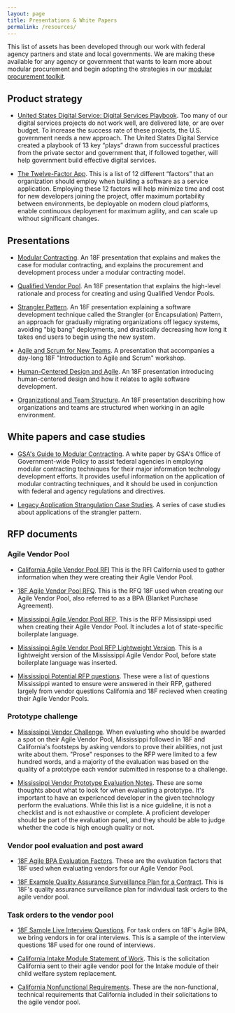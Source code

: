 ```yaml
---
layout: page
title: Presentations & White Papers
permalink: /resources/
---
```


This list of assets has been developed through our work with federal agency partners and state and local governments. We are making these available for any agency or government that wants to learn more about modular procurement and begin adopting the strategies in our [modular procurement toolkit](/strategies).

## Product strategy

* [United States Digital Service: Digital Services Playbook](https://playbook.cio.gov/). Too many of our digital services projects do not work well, are delivered late, or are over budget. To increase the success rate of these projects, the U.S. government needs a new approach. The United States Digital Service created a playbook of 13 key “plays” drawn from successful practices from the private sector and government that, if followed together, will help government build effective digital services.

* [The Twelve-Factor App](https://12factor.net/). This is a list of 12 different “factors” that an organization should employ when building a software as a service application. Employing these 12 factors will help minimize time and cost for new developers joining the project, offer maximum portability between environments, be deployable on modern cloud platforms, enable continuous deployment for maximum agility, and can scale up without significant changes.

## Presentations

* [Modular Contracting](https://github.com/18F/Modular-Contracting-And-Agile-Development/raw/master/pages/files/Presentation%20Modular%20Contracting.pdf). An 18F presentation that explains and makes the case for modular contracting, and explains the procurement and development process under a modular contracting model.

* [Qualified Vendor Pool](https://github.com/18F/Modular-Contracting-And-Agile-Development/raw/master/pages/files/Presentation%20Qualified%20Vendor%20Pool.pdf). An 18F presentation that explains the high-level rationale and process for creating and using Qualified Vendor Pools.

* [Strangler Pattern](https://github.com/18F/Modular-Contracting-And-Agile-Development/raw/master/pages/files/Presentation%20Strangler%20Pattern.pdf). An 18F presentation explaining a software development technique called the Strangler (or Encapsulation) Pattern, an approach for gradually migrating organizations off legacy systems, avoiding "big bang" deployments, and drastically decreasing how long it takes end users to begin using the new system.

* [Agile and Scrum for New Teams](https://github.com/18F/Modular-Contracting-And-Agile-Development/raw/master/pages/files/Presentation%20Agile%20and%20Scrum%20for%20New%20Teams.pdf). A presentation that accompanies a day-long 18F "Introduction to Agile and Scrum" workshop.

* [Human-Centered Design and Agile](https://github.com/18F/Modular-Contracting-And-Agile-Development/raw/master/pages/files/Presentation%20Human%20Centered%20Design%20and%20Agile.pdf). An 18F presentation introducing human-centered design and how it relates to agile software development.

* [Organizational and Team Structure](https://github.com/18F/Modular-Contracting-And-Agile-Development/raw/master/pages/files/Presentation%20Organizational%20and%20Team%20Structure.pdf). An 18F presentation describing how organizations and teams are structured when working in an agile environment.

## White papers and case studies

* [GSA's Guide to Modular Contracting](https://github.com/18F/Modular-Contracting-And-Agile-Development/raw/master/pages/files/Modular%20Contracting%20Guide.pdf). A white paper by GSA's Office of Government-wide Policy  to assist federal agencies in employing modular contracting techniques for their major information technology development efforts. It provides useful information on the application of modular contracting techniques, and it should be used in conjunction with federal and agency regulations and directives.

* [Legacy Application Strangulation Case Studies](http://paulhammant.com/2013/07/14/legacy-application-strangulation-case-studies/). A series of case studies about applications of the strangler pattern.

## RFP documents

### Agile Vendor Pool

* [California Agile Vendor Pool RFI](https://github.com/18F/Modular-Contracting-And-Agile-Development/raw/master/pages/files/California%20Vendor%20Pool%20RFI.pdf) This is the RFI California used to gather information when they were creating their Agile Vendor Pool.

* [18F Agile Vendor Pool RFQ](https://github.com/18F/Modular-Contracting-And-Agile-Development/raw/master/pages/files/18F%20Agile%20Vendor%20Pool%20RFQ.docx). This is the RFQ 18F used when creating our Agile Vendor Pool, also referred to as a BPA (Blanket Purchase Agreement).

* [Mississippi Agile Vendor Pool RFP](https://github.com/18F/Modular-Contracting-And-Agile-Development/raw/master/pages/files/Mississippi%20Agile%20Vendor%20Pool%20RFP.docx). This is the RFP Mississippi used when creating their Agile Vendor Pool. It includes a lot of state-specific boilerplate language.

* [Mississippi Agile Vendor Pool RFP Lightweight Version](https://github.com/18F/Modular-Contracting-And-Agile-Development/raw/master/pages/files/Mississippi%20Agile%20Vendor%20Pool%20RFP%20Lightweight%20version.docx). This is a lightweight version of the Mississippi Agile Vendor Pool, before state boilerplate language was inserted.

* [Mississippi Potential RFP questions](https://github.com/18F/Modular-Contracting-And-Agile-Development/raw/master/pages/files/Mississippi%20Potential%20Vendor%20Questions%20for%20Vendor%20Pool%20RFP.xlsx). These were a list of questions Mississippi wanted to ensure were answered in their RFP, gathered largely from vendor questions California and 18F recieved when creating their Agile Vendor Pools.

### Prototype challenge

* [Mississippi Vendor Challenge](https://github.com/18F/Modular-Contracting-And-Agile-Development/raw/master/pages/files/Mississippi%20Vendor%20Challenge.docx). When evaluating who should be awarded a spot on their Agile Vendor Pool, Mississippi followed in 18F and California's footsteps by asking vendors to prove their abilities, not just write about them. "Prose" responses to the RFP were limited to a few hundred words, and a majority of the evaluation was based on the quality of a prototype each vendor submitted in response to a challenge.

* [Mississippi Vendor Prototype Evaluation Notes](https://github.com/18F/Modular-Contracting-And-Agile-Development/raw/master/pages/files/18F%20Vendor%20Prototype%20Evaluation%20Notes.docx). These are some thoughts about what to look for when evaluating a prototype. It's important to have an experienced developer in the given technology perform the evaluations. While this list is a nice guideline, it is not a checklist and is not exhaustive or complete. A proficient developer should be part of the evaluation panel, and they should be able to judge whether the code is high enough quality or not.

### Vendor pool evaluation and post award

* [18F Agile BPA Evaluation Factors](https://github.com/18F/Modular-Contracting-And-Agile-Development/raw/master/pages/files/18F%20Agile%20BPA%20Evaluation%20Factors.docx). These are the evaluation factors that 18F used when evaluating vendors for our Agile Vendor Pool.

* [18F Example Quality Assurance Surveillance Plan for a Contract](https://github.com/18F/bpa-opm-eqip/blob/master/QASP.md). This is 18F's quality assurance surveillance plan for individual task orders to the agile vendor pool.

### Task orders to the vendor pool

* [18F Sample Live Interview Questions](https://github.com/18F/Modular-Contracting-And-Agile-Development/raw/master/pages/files/18F%20Sample%20Live%20Interview%20Questions.docx). For task orders on 18F's Agile BPA, we bring vendors in for oral interviews. This is a sample of the interview questions 18F used for one round of interviews.

* [California Intake Module Statement of Work](https://github.com/18F/Modular-Contracting-And-Agile-Development/raw/master/pages/files/California%20Intake%20Module%20Statement%20of%20Work.docx). This is the solicitation California sent to their agile vendor pool for the Intake module of their child welfare system replacement.

* [California Nonfunctional Requirements](https://github.com/18F/Modular-Contracting-And-Agile-Development/raw/master/pages/files/California%20Nonfunctional%20Requirements.docx). These are the non-functional, technical requirements that California included in their solicitations to the agile vendor pool.
